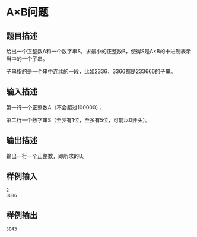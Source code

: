 # A×B问题

## 题目描述

给出一个正整数A和一个数字串S，求最小的正整数B，使得S是A×B的十进制表示当中的一个子串。

子串指的是一个串中连续的一段，比如2336，3366都是233666的子串。

## 输入描述

第一行一个正整数A（不会超过100000）；

第二行一个数字串S（至少有1位，至多有5位，可能以0开头）。

## 输出描述

输出一行一个正整数，即所求的B。

## 样例输入

	2
	0086

## 样例输出

	5043